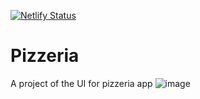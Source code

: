 [![Netlify Status](https://api.netlify.com/api/v1/badges/81a56718-bf51-415a-965a-312748dfc052/deploy-status)](https://app.netlify.com/sites/pizzaparadise/deploys)
# Pizzeria
A project of the UI for pizzeria app
![image](https://user-images.githubusercontent.com/48603149/114311799-7aeb4680-9af0-11eb-8267-a06781e1b11b.png)
